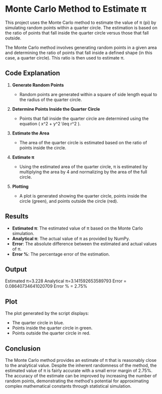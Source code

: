 # Monte Carlo Method to Estimate π

This project uses the Monte Carlo method to estimate the value of π (pi) by simulating random points within a quarter circle. The estimation is based on the ratio of points that fall inside the quarter circle versus those that fall outside.

The Monte Carlo method involves generating random points in a given area and determining the ratio of points that fall inside a defined shape (in this case, a quarter circle). This ratio is then used to estimate π.


## Code Explanation

1. **Generate Random Points**
   - Random points are generated within a square of side length equal to the radius of the quarter circle.

2. **Determine Points Inside the Quarter Circle**
   - Points that fall inside the quarter circle are determined using the equation \( x^2 + y^2 \leq r^2 \).

3. **Estimate the Area**
   - The area of the quarter circle is estimated based on the ratio of points inside the circle.

4. **Estimate π**
   - Using the estimated area of the quarter circle, π is estimated by multiplying the area by 4 and normalizing by the area of the full circle.

5. **Plotting**
   - A plot is generated showing the quarter circle, points inside the circle (green), and points outside the circle (red).


## Results

- **Estimated π**: The estimated value of π based on the Monte Carlo simulation.
- **Analytical π**: The actual value of π as provided by NumPy.
- **Error**: The absolute difference between the estimated and actual values of π.
- **Error %**: The percentage error of the estimation.


##  Output

Estimated π=3.228
Analytical π=3.141592653589793
Error = 0.08640734641020709
Error % = 2.75%


## Plot

The plot generated by the script displays:

- The quarter circle in blue.
- Points inside the quarter circle in green.
- Points outside the quarter circle in red.



## Conclusion

The Monte Carlo method provides an estimate of π that is reasonably close to the analytical value. Despite the inherent randomness of the method, the estimated value of π is fairly accurate with a small error margin of 2.75%. The accuracy of the estimate can be improved by increasing the number of random points, demonstrating the method's potential for approximating complex mathematical constants through statistical simulation.
